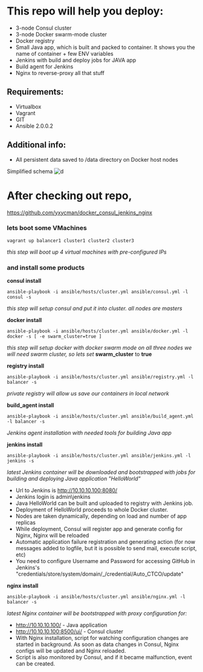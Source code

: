 # This repo will help you deploy:
* 3-node Consul cluster
* 3-node Docker swarm-mode cluster
* Docker registry
* Small Java app, which is built and packed to container. It shows you the name of container + few ENV variables
* Jenkins with build and deploy jobs for JAVA app
* Build agent for Jenkins
* Nginx to reverse-proxy all that stuff

## Requirements:
* Virtualbox
* Vagrant
* GIT
* Ansible 2.0.0.2

## Additional info:
* All persistent data saved to /data directory on Docker host nodes


Simplified schema
![d](https://raw.githubusercontent.com/yxycman/my_hub/master/ccluster1.png)

# After checking out repo, 
<https://github.com/yxycman/docker_consul_jenkins_nginx>

### lets boot some VMachines
    vagrant up balancer1 cluster1 cluster2 cluster3
*this step will boot up 4 virtual machines with pre-configured IPs*


### and install some products
**consul install**

    ansible-playbook -i ansible/hosts/cluster.yml ansible/consul.yml -l consul -s
*this step will setup consul and put it into cluster. all nodes are masters*

**docker install**

    ansible-playbook -i ansible/hosts/cluster.yml ansible/docker.yml -l docker -s [ -e swarm_cluster=true ]
*this step will setup docker with docker swarm mode on all three nodes*
*we will need swarm cluster, so lets set* **swarm_cluster** to **true**

**registry install**

    ansible-playbook -i ansible/hosts/cluster.yml ansible/registry.yml -l balancer -s
*private registry will allow us save our containers in local network*

**build_agent install**

    ansible-playbook -i ansible/hosts/cluster.yml ansible/build_agent.yml -l balancer -s
*Jenkins agent installation with needed tools for building Java app*

**jenkins install**

    ansible-playbook -i ansible/hosts/cluster.yml ansible/jenkins.yml -l jenkins -s
*latest Jenkins container will be downloaded and bootstrapped with jobs for building and deploying Java application "HelloWorld"*

* Url to Jenkins is
<http://10.10.10.100:8080/>
* Jenkins login is admin\jenkins
* Java HelloWorld can be built and uploaded to registry with Jenkins job.
* Deployment of HelloWorld proceeds to whole Docker cluster. 
* Nodes are taken dynamically, depending on load and number of app replicas
* While deployment, Consul will register app and generate config for Nginx, Nginx will be reloaded
* Automatic application failure registration and generating action (for now messages added to logfile, but it is possible to send mail, execute script, etc)
* You need to configure Username and Password for accessing GitHub in Jenkins's "credentials/store/system/domain/_/credential/Auto_CTCO/update"

**nginx install**

    ansible-playbook -i ansible/hosts/cluster.yml ansible/nginx.yml -l balancer -s
*latest Nginx container will be bootstrapped with proxy configuration for:*

* http://10.10.10.100/ - Java application
* http://10.10.10.100:8500/ui/  - Consul cluster
* With Nginx installation, script for watching configuration changes are started in background. As soon as data changes in Consul, Nginx configs will be updated and Nginx reloaded.
* Script is also monitored by Consul, and if it became malfunction, event can be created.
